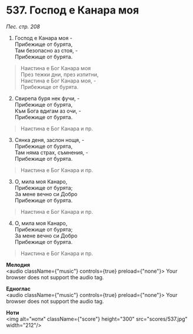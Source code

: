 # 537. Господ е Канара моя

_Пес. стр. 208_

1. Господ е Канара моя -  
Прибежище от бурята,  
Там безопасно аз стоя, -  
Прибежище от бурята.  

> Наистина е Бог Канара моя  
> През тежки дни, през изпитни,  
> Наистина е Бог Канара моя, -  
> Прибежище от бурята.  

2. Свирепа буря нек фучи, -  
Прибежище от бурята,  
Към Бога вдигам аз очи, -  
Прибежище от бурята.  

> Наистина е Бог Канара и пр.  

3. Сянка деня, заслон нощя, -  
Прибежище от бурята,  
Там няма страх, съмнения, -  
Прибежище от бурята.  

> Наистина е Бог Канара и пр.  

3. О, мила моя Канаро,  
Прибежище от бурята;  
За мене вечно си Добро  
Прибежище от бурята.  

> Наистина е Бог Канара и пр.  

4. О, мила моя Канаро,  
Прибежище от бурята;  
За мене вечно си Добро  
Прибежище от бурята.  

> Наистина е Бог Канара и пр.

**Мелодия**  
<audio className={"music"} controls={true} preload={"none"}>
    <source src="mp3/537.mp3" type="audio/mpeg"/>
    Your browser does not support the audio tag.
</audio>

**Едноглас**  
<audio className={"music"} controls={true} preload={"none"}>
    <source src="transp/537.mp3" type="audio/mpeg"/>
    Your browser does not support the audio tag.
</audio>

**Ноти**  
<img alt="ноти" className={"score"} height="300" src="scores/537.jpg" width="212"/>

